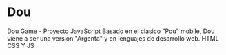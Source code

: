 # Dou
Dou Game - Proyecto JavaScript 
Basado en el clasico "Pou" mobile, Dou viene a ser una version "Argenta" y en lenguajes de desarrollo web. HTML CSS Y JS

